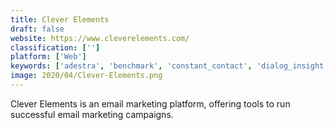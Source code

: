 ```yaml
---
title: Clever Elements
draft: false 
website: https://www.cleverelements.com/
classification: ['']
platform: ['Web']
keywords: ['adestra', 'benchmark', 'constant_contact', 'dialog_insight', 'elastic_email', 'emailoctopus', 'freshmail', 'litmus', 'mailchimp', 'mailget', 'moonmail', 'outmarket', 'pepo_campaigns', 'sendloop', 'unisender', 'yet_another_mail_merge_(yamm)', 'zoho_campaigns']
image: 2020/04/Clever-Elements.png
---
```

Clever Elements is an email marketing platform, offering tools to run successful email marketing campaigns.
